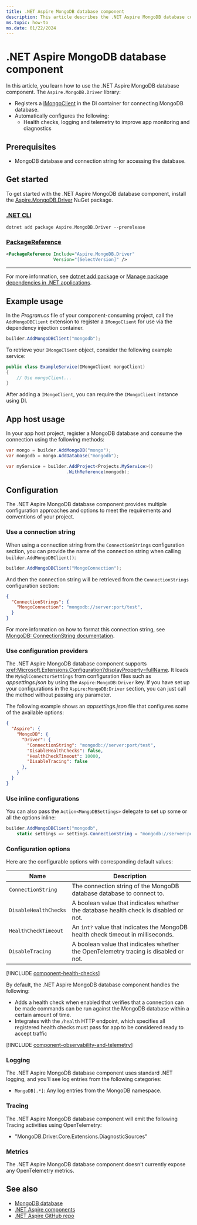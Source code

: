 ```yaml
---
title: .NET Aspire MongoDB database component
description: This article describes the .NET Aspire MongoDB database component.
ms.topic: how-to
ms.date: 01/22/2024
---
```


# .NET Aspire MongoDB database component

In this article, you learn how to use the .NET Aspire MongoDB database component. The `Aspire.MongoDB.Driver` library:

- Registers a [IMongoClient](https://www.mongodb.com/docs/drivers/csharp/current/quick-start/#add-mongodb-as-a-dependency) in the DI container for connecting MongoDB database.
- Automatically configures the following:
  - Health checks, logging and telemetry to improve app monitoring and diagnostics

## Prerequisites

- MongoDB database and connection string for accessing the database.

## Get started

To get started with the .NET Aspire MongoDB database component, install the [Aspire.MongoDB.Driver](https://www.nuget.org/packages/Aspire.MongoDB.Driver) NuGet package.

### [.NET CLI](#tab/dotnet-cli)

```dotnetcli
dotnet add package Aspire.MongoDB.Driver --prerelease
```

### [PackageReference](#tab/package-reference)

```xml
<PackageReference Include="Aspire.MongoDB.Driver"
                  Version="[SelectVersion]" />
```

---

For more information, see [dotnet add package](/dotnet/core/tools/dotnet-add-package) or [Manage package dependencies in .NET applications](/dotnet/core/tools/dependencies).

## Example usage

In the _Program.cs_ file of your component-consuming project, call the `AddMongoDBClient` extension to register a `IMongoClient` for use via the dependency injection container.

```csharp
builder.AddMongoDBClient("mongodb");
```

To retrieve your `IMongoClient` object, consider the following example service:

```csharp
public class ExampleService(IMongoClient mongoClient)
{
    // Use mongoClient...
}
```

After adding a `IMongoClient`, you can require the `IMongoClient` instance using DI.

## App host usage

In your app host project, register a MongoDB database and consume the connection using the following methods:

```csharp
var mongo = builder.AddMongoDB("mongo");
var mongodb = mongo.AddDatabase("mongodb");

var myService = builder.AddProject<Projects.MyService>()
                       .WithReference(mongodb);
```

## Configuration

The .NET Aspire MongoDB database component provides multiple configuration approaches and options to meet the requirements and conventions of your project.

### Use a connection string

When using a connection string from the `ConnectionStrings` configuration section, you can provide the name of the connection string when calling `builder.AddMongoDBClient()`:

```csharp
builder.AddMongoDBClient("MongoConnection");
```

And then the connection string will be retrieved from the `ConnectionStrings` configuration section:

```json
{
  "ConnectionStrings": {
    "MongoConnection": "mongodb://server:port/test",
  }
}
```

For more information on how to format this connection string, see [MongoDB: ConnectionString documentation](https://www.mongodb.com/docs/v3.0/reference/connection-string).

### Use configuration providers

The .NET Aspire MongoDB database component supports <xref:Microsoft.Extensions.Configuration?displayProperty=fullName>. It loads the `MySqlConnectorSettings` from configuration files such as _appsettings.json_ by using the `Aspire:MongoDB:Driver` key. If you have set up your configurations in the `Aspire:MongoDB:Driver` section, you can just call the method without passing any parameter.

The following example shows an _appsettings.json_ file that configures some of the available options:

```json
{
  "Aspire": {
    "MongoDB": {
      "Driver": {
        "ConnectionString": "mongodb://server:port/test",
        "DisableHealthChecks": false,
        "HealthCheckTimeout": 10000,
        "DisableTracing": false
      },
    }
  }
}
```

### Use inline configurations

You can also pass the `Action<MongoDBSettings>` delegate to set up some or all the options inline:

```csharp
builder.AddMongoDBClient("mongodb",
    static settings => settings.ConnectionString = "mongodb://server:port/test");
```

### Configuration options

Here are the configurable options with corresponding default values:

| Name                  | Description                                                                           |
|-----------------------|---------------------------------------------------------------------------------------|
| `ConnectionString`    | The connection string of the MongoDB database database to connect to.                 |
| `DisableHealthChecks` | A boolean value that indicates whether the database health check is disabled or not.  |
| `HealthCheckTimeout`  | An `int?` value that indicates the MongoDB health check timeout in milliseconds.      |
| `DisableTracing`      | A boolean value that indicates whether the OpenTelemetry tracing is disabled or not.  |

[!INCLUDE [component-health-checks](../includes/component-health-checks.md)]

By default, the .NET Aspire MongoDB database component handles the following:

- Adds a health check when enabled that verifies that a connection can be made commands can be run against the MongoDB database within a certain amount of time.
- Integrates with the `/health` HTTP endpoint, which specifies all registered health checks must pass for app to be considered ready to accept traffic

[!INCLUDE [component-observability-and-telemetry](../includes/component-observability-and-telemetry.md)]

### Logging

The .NET Aspire MongoDB database component uses standard .NET logging, and you'll see log entries from the following categories:

- `MongoDB[.*]`: Any log entries from the MongoDB namespace.

### Tracing

The .NET Aspire MongoDB database component will emit the following Tracing activities using OpenTelemetry:

- "MongoDB.Driver.Core.Extensions.DiagnosticSources"

### Metrics

The .NET Aspire MongoDB database component doesn't currently expose any OpenTelemetry metrics.

## See also

- [MongoDB database](https://www.mongodb.com/docs/drivers/csharp/current/quick-start)
- [.NET Aspire components](../fundamentals/components-overview.md)
- [.NET Aspire GitHub repo](https://github.com/dotnet/aspire)
